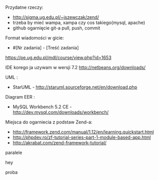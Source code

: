 Przydatne rzeczy:

- http://sigma.ug.edu.pl/~jszewczak/zend/
- trzeba by mieć wampa, xampa czy cos takiego(mysql, apache)
- github ogarnięcie git-a pull, push, commit

Format wiadomości w gicie:
- #[Nr zadania] - [Treść zadania]

https://pe.ug.edu.pl/mdl/course/view.php?id=1653

IDE korego ja uzywam w wersji 7.2
http://netbeans.org/downloads/

UML :
 - StarUML - http://staruml.sourceforge.net/en/download.php


Diagram EER :
 - MySQL Workbench 5.2 CE - http://dev.mysql.com/downloads/workbench/

Miejsca do ogarniecia z podstaw Zend-a:
 - http://framework.zend.com/manual/1.12/en/learning.quickstart.html
 - http://phpdev.ro/zf-tutorial-series-part-1-module-based-app.html
 - http://akrabat.com/zend-framework-tutorial/

paralele

hey


proba